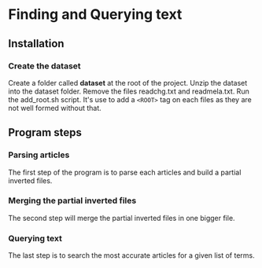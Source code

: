 # Finding and Querying text

## Installation
### Create the dataset
Create a folder called **dataset** at the root of the project. 
Unzip the dataset into the dataset folder. 
Remove the files readchg.txt and readmela.txt.
Run the add_root.sh script. It's use to add a ```<ROOT>``` tag on each files as they are not well formed without that.

## Program steps
### Parsing articles
The first step of the program is to parse each articles and build a partial inverted files.

### Merging the partial inverted files
The second step will merge the partial inverted files in one bigger file.

### Querying text
The last step is to search the most accurate articles for a given list of terms. 